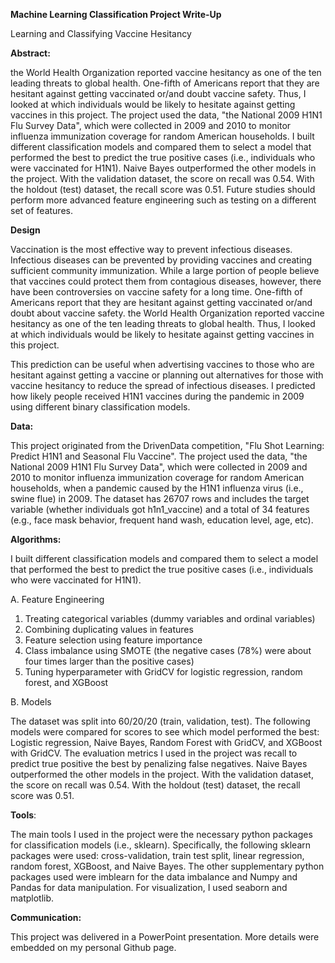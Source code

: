 **Machine Learning Classification Project Write-Up**

Learning and Classifying Vaccine Hesitancy

**Abstract:**

 the World Health Organization reported vaccine hesitancy as one of the ten leading threats to global health. One-fifth of Americans report that they are hesitant against getting vaccinated or/and doubt vaccine safety. Thus, I looked at which individuals would be likely to hesitate against getting vaccines in this project. The project used the data, "the National 2009 H1N1 Flu Survey Data", which were collected in 2009 and 2010 to monitor influenza immunization coverage for random American households. I built different classification models and compared them to select a model that performed the best to predict the true positive cases (i.e., individuals who were vaccinated for H1N1). Naive Bayes outperformed the other models in the project. With the validation dataset, the score on recall was 0.54. With the holdout (test) dataset, the recall score was 0.51. Future studies should perform more advanced feature engineering such as testing on a different set of features. 



**Design**

Vaccination is the most effective way to prevent infectious diseases. Infectious diseases can be prevented by providing vaccines and creating sufficient community immunization. While a large portion of people believe that vaccines could protect them from contagious diseases, however, there have been controversies on vaccine safety for a long time. One-fifth of Americans report that they are hesitant against getting vaccinated or/and doubt about vaccine safety. the World Health Organization reported vaccine hesitancy as one of the ten leading threats to global health. Thus, I looked at which individuals would be likely to hesitate against getting vaccines in this project.

This prediction can be useful when advertising vaccines to those who are hesitant against getting a vaccine or planning out alternatives for those with vaccine hesitancy to reduce the spread of infectious diseases. I predicted how likely people received H1N1 vaccines during the pandemic in 2009 using different binary classification models.

**Data:**

This project originated from the DrivenData competition, "Flu Shot Learning: Predict H1N1 and Seasonal Flu Vaccine". The project used the data, "the National 2009 H1N1 Flu Survey Data", which were collected in 2009 and 2010 to monitor influenza immunization coverage for random American households, when a pandemic caused by the H1N1 influenza virus (i.e., swine flue) in 2009. The dataset has 26707 rows and includes the target variable (whether individuals got h1n1_vaccine) and a total of 34 features (e.g., face mask behavior, frequent hand wash, education level, age, etc). 

**Algorithms:**

I built different classification models and compared them to select a model that performed the best to predict the true positive cases (i.e., individuals who were vaccinated for H1N1).

A. Feature Engineering 

1. Treating categorical variables (dummy variables and ordinal variables)
2. Combining duplicating values in features
3. Feature selection using feature importance
4. Class imbalance using SMOTE (the negative cases (78%) were about four times larger than the positive cases)
5. Tuning hyperparameter with GridCV for logistic regression, random forest, and XGBoost 

B. Models

The dataset was split into 60/20/20 (train, validation, test). The following models were compared for scores to see which model performed the best: Logistic regression, Naive Bayes, Random Forest with GridCV, and XGBoost with GridCV. The evaluation metrics I used in the project was recall to predict true positive the best by penalizing false negatives. Naive Bayes outperformed the other models in the project. With the validation dataset, the score on recall was 0.54. With the holdout (test) dataset, the recall score was 0.51.



**Tools**: 

The main tools I used in the project were the necessary python packages for classification models (i.e., sklearn). Specifically, the following sklearn packages were used: cross-validation, train test split, linear regression, random forest, XGBoost, and Naive Bayes. The other supplementary python packages used were imblearn for the data imbalance and Numpy and Pandas for data manipulation. For visualization, I used seaborn and matplotlib.



**Communication:**

This project was delivered in a PowerPoint presentation. More details were embedded on my personal Github page. 